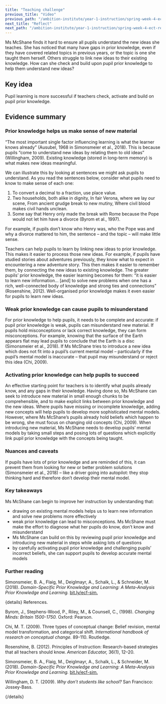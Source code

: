 ```yaml
---
title: "Teaching challenge"
previous_title: "Video"
previous_path: "/ambition-institute/year-1-instruction/spring-week-4-ect-video"
next_title: "Reflect"
next_path: "/ambition-institute/year-1-instruction/spring-week-4-ect-reflect"
---
```


Ms McShane finds it hard to ensure all pupils understand the new ideas she teaches. She has noticed that many have gaps in prior knowledge, even if they have covered related topics in previous years, or the topic is one she taught them herself. Others struggle to link new ideas to their existing knowledge. How can she check and build upon pupil prior knowledge to help them understand new ideas?

## Key idea

Pupil learning is more successful if teachers check, activate and build on pupil prior knowledge.

## Evidence summary

### Prior knowledge helps us make sense of new material

“The most important single factor influencing learning is what the learner knows already” (Ausubel, 1968 in Simonsmeier et al., 2018). This is because pupils “come to understand new ideas by relating them to old ideas” (Willingham, 2009). Existing knowledge (stored in long-term memory) is what makes new ideas meaningful.

We can illustrate this by looking at sentences we might ask pupils to understand. As you read the sentences below, consider what pupils need to know to make sense of each one:

1. To convert a decimal to a fraction, use place value.
2. Two households, both alike in dignity,
   In fair Verona, where we lay our scene,
   From ancient grudge break to new mutiny,
   Where civil blood makes civil hands unclean.
3. Some say that Henry only made the break with Rome because the Pope would not let him have a divorce (Byrom et al., 1997).

For example, if pupils don’t know who Henry was, who the Pope was and why a divorce mattered to him, the sentence – and the topic – will make little sense.

Teachers can help pupils to learn by linking new ideas to prior knowledge. This makes it easier to process those new ideas. For example, if pupils have studied stories about adventures previously, they know what to expect in encountering a new adventure story. This then makes it easier to remember them, by connecting the new ideas to existing knowledge. The greater pupils’ prior knowledge, the easier learning becomes for them: “it is easier to learn new information… [and] to solve new problems when one has a rich, well-connected body of knowledge and strong ties and connections” (Rosenshine, 2012). Well-organised prior knowledge makes it even easier for pupils to learn new ideas.

### Weak prior knowledge can cause pupils to misunderstand

For prior knowledge to help pupils, it needs to be complete and accurate: if pupil prior knowledge is weak, pupils can misunderstand new material. If pupils hold misconceptions or lack correct knowledge, they can form misconceptions. For example, knowing that the surface of the Earth appears flat may lead pupils to conclude that the Earth is a disc (Simonsmeier et al., 2018). If Ms McShane tries to introduce a new idea which does not fit into a pupil’s current mental model – particularly if the pupil’s mental model is inaccurate – that pupil may misunderstand or reject this idea (Chi, 2009).

### Activating prior knowledge can help pupils to succeed

An effective starting point for teachers is to identify what pupils already know, and any gaps in their knowledge. Having done so, Ms McShane can seek to introduce new material in small enough chunks to be comprehensible, and to make explicit links between prior knowledge and the new ideas. Where pupils have missing or incomplete knowledge, adding new concepts will help pupils to develop more sophisticated mental models. However, where Ms McShane’s pupils already hold beliefs which happen to be wrong, she must focus on changing old concepts (Chi, 2009). When introducing new material, Ms McShane needs to develop pupils’ mental models by taking small steps and posing lots of questions which explicitly link pupil prior knowledge with the concepts being taught.

### Nuances and caveats

If pupils have lots of prior knowledge and are reminded of this, it can prevent them from looking for new or better problem solutions (Simonsmeier et al., 2018) – like a driver going into autopilot: they stop thinking hard and therefore don’t develop their mental model.

### Key takeaways

Ms McShane can begin to improve her instruction by understanding that:

- drawing on existing mental models helps us to learn new information and solve new problems more effectively
- weak prior knowledge can lead to misconceptions. Ms McShane must make the effort to diagnose what her pupils do know, don’t know and misunderstand
- Ms McShane can build on this by reviewing pupil prior knowledge and introducing new material in steps while asking lots of questions
- by carefully activating pupil prior knowledge and challenging pupils’ incorrect beliefs, she can support pupils to develop accurate mental models

### Further reading

Simonsmeier, B. A., Flaig, M., Deiglmayr, A., Schalk, L., & Schneider, M. (2018). _Domain-Specific Prior Knowledge and Learning: A Meta-Analysis Prior Knowledge and Learning._ [bit.ly/ecf-sim.](http://bit.ly/ecf-sim.)

{details}
References.

Byrom, J., Stephens-Wood, P., Riley, M., &amp; Counsell, C., (1998). _Changing Minds: Britain 1500-1750._ Oxford: Pearson.

Chi, M. T. (2009). Three types of conceptual change: Belief revision, mental model transformation, and categorical shift. _International handbook of research on conceptual change._ 89-110. Routledge.

Rosenshine, B. (2012). Principles of Instruction: Research-based strategies that all teachers should know. _American Educator,_ 36(1), 12–20.

Simonsmeier, B. A., Flaig, M., Deiglmayr, A., Schalk, L., &amp; Schneider, M. (2018). _Domain-Specific Prior Knowledge and Learning: A Meta-Analysis Prior Knowledge and Learning._ <a href="http://bit.ly/ecf-sim." target="_blank" rel="noopener">bit.ly/ecf-sim.</a>

Willingham, D. T. (2009). _Why don’t students like school?_ San Francisco: Jossey-Bass.

{/details}
